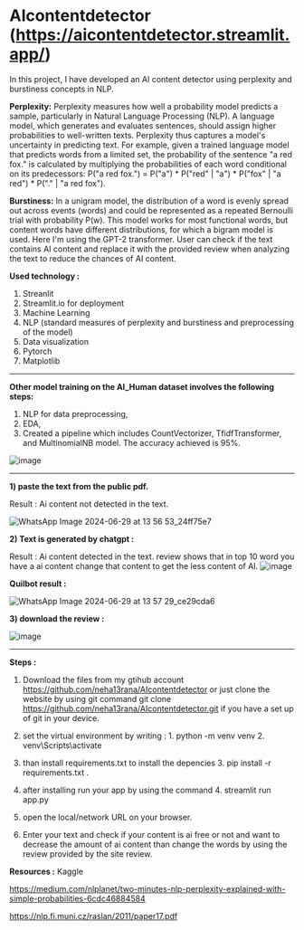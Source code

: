 # **AIcontentdetector** (https://aicontentdetector.streamlit.app/)

In this project, I have developed an AI content detector using perplexity and burstiness concepts in NLP.

**Perplexity:** Perplexity measures how well a probability model predicts a sample, particularly in Natural Language Processing (NLP). A language model, which generates and evaluates sentences, should assign higher probabilities to well-written texts. Perplexity thus captures a model's uncertainty in predicting text. For example, given a trained language model that predicts words from a limited set, the probability of the sentence "a red fox." is calculated by multiplying the probabilities of each word conditional on its predecessors: P("a red fox.") = P("a") * P("red" | "a") * P("fox" | "a red") * P("." | "a red fox").

**Burstiness:** In a unigram model, the distribution of a word is evenly spread out across events (words) and could be represented as a repeated Bernoulli trial with probability P(w). This model works for most functional words, but content words have different distributions, for which a bigram model is used.
Here I'm using the GPT-2 transformer. User can check if the text contains AI content and replace it with the provided review when analyzing the text to reduce the chances of AI content.

 
**Used technology :**
1) Streanlit
2) Streamlit.io for deployment
3) Machine Learning
4) NLP (standard measures of perplexity and burstiness and preprocessing of the model)
5) Data visualization
6) Pytorch
7) Matplotlib

<hr>

**Other model training on the AI_Human dataset involves the following steps:**
1) NLP for data preprocessing, 
2) EDA, 
3) Created a pipeline which includes CountVectorizer, TfidfTransformer, and MultinomialNB model.
The accuracy achieved is 95%.

![image](https://github.com/neha13rana/AIcontentdetector/assets/121093178/218fd212-0e51-49bd-866e-dee684ba5448)


<hr>

**1) paste the text from the public pdf.**

Result : Ai content not detected in the text.

![WhatsApp Image 2024-06-29 at 13 56 53_24ff75e7](https://github.com/neha13rana/AIcontentdetector/assets/121093178/38ae1fe9-934c-4e06-af13-43a5fad6d9b4)

**2) Text is generated by chatgpt :**

Result : Ai content detected in the text. review shows that in top 10 word you have a ai content change that content to get the less content of AI.
![image](https://github.com/neha13rana/AIcontentdetector/assets/121093178/30e8694c-e73c-4c78-b903-0d308a96a40a)

 **Quilbot result :**

![WhatsApp Image 2024-06-29 at 13 57 29_ce29cda6](https://github.com/neha13rana/AIcontentdetector/assets/121093178/2617892e-7b97-4c26-9d36-327f2d642402)

**3) download the review :**

![image](https://github.com/neha13rana/AIcontentdetector/assets/121093178/2e0da58d-9f5e-41e6-ae75-e98d4256b04b)


<hr> 

**Steps :**

1) Download the files from my gtihub account https://github.com/neha13rana/AIcontentdetector or just clone the website by using git command git clone https://github.com/neha13rana/AIcontentdetector.git if you have a set up of git in your device.
  
2) set the virtual environment by writing :  1. python -m venv venv   2.  venv\Scripts\activate

3) than install requirements.txt to install the depencies 3. pip install -r requirements.txt .

4) after installing run your app by using the command 4. streamlit run app.py

5) open the local/network URL on your browser.

6) Enter your text and check if your content is ai free or not and want to decrease the amount of ai content than change the words by using the review provided by the site review.

**Resources :**
Kaggle 

https://medium.com/nlplanet/two-minutes-nlp-perplexity-explained-with-simple-probabilities-6cdc46884584

https://nlp.fi.muni.cz/raslan/2011/paper17.pdf
